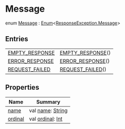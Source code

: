 # Message


enum [Message](index.md) : [Enum](https://kotlinlang.org/api/latest/jvm/stdlib/kotlin/-enum/index.html)&lt;[ResponseException.Message](index.md)&gt;

## Entries

| | |
|---|---|
| [EMPTY_RESPONSE](-e-m-p-t-y_-r-e-s-p-o-n-s-e/index.md) | [EMPTY_RESPONSE](-e-m-p-t-y_-r-e-s-p-o-n-s-e/index.md)() |
| [ERROR_RESPONSE](-e-r-r-o-r_-r-e-s-p-o-n-s-e/index.md) | [ERROR_RESPONSE](-e-r-r-o-r_-r-e-s-p-o-n-s-e/index.md)() |
| [REQUEST_FAILED](-r-e-q-u-e-s-t_-f-a-i-l-e-d/index.md) | [REQUEST_FAILED](-r-e-q-u-e-s-t_-f-a-i-l-e-d/index.md)() |

## Properties

| Name | Summary |
|---|---|
| [name](../../-uri-construction-exception/-message/-i-n-v-a-l-i-d_-e-n-d-p-o-i-n-t/index.md#-372974862%2FProperties%2F-470698881) | val [name](../../-uri-construction-exception/-message/-i-n-v-a-l-i-d_-e-n-d-p-o-i-n-t/index.md#-372974862%2FProperties%2F-470698881): [String](https://kotlinlang.org/api/latest/jvm/stdlib/kotlin/-string/index.html) |
| [ordinal](../../-uri-construction-exception/-message/-i-n-v-a-l-i-d_-e-n-d-p-o-i-n-t/index.md#-739389684%2FProperties%2F-470698881) | val [ordinal](../../-uri-construction-exception/-message/-i-n-v-a-l-i-d_-e-n-d-p-o-i-n-t/index.md#-739389684%2FProperties%2F-470698881): [Int](https://kotlinlang.org/api/latest/jvm/stdlib/kotlin/-int/index.html) |
